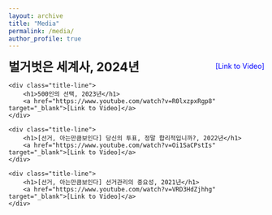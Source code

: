 ```yaml
---
layout: archive
title: "Media"
permalink: /media/
author_profile: true
---
```



<html lang="en">
<head>
    <meta charset="UTF-8">
    <meta name="viewport" content="width=device-width, initial-scale=1.0">
    <title>Redirect to YouTube Video</title>
    <style>
        .title-line {
            display: flex;
            align-items: center; /* Center items vertically */
            justify-content: space-between; /* Space between the title and the link */
            margin-bottom: 10px; /* Add some space below each title line */
        }
        .title-line h1 {
            margin: 0; /* Remove default margin of h1 */
            font-size: 24px; /* Adjust font size as needed */
        }
        .title-line a {
            margin-left: 20px; /* Space between the title and the link */
            text-decoration: none; /* Optional: removes underline from links */
            color: blue; /* Optional: color of the link */
        }
    </style>
</head>
<body>
    <div class="title-line">
        <h1>벌거벗은 세계사, 2024년</h1>
        <a href="https://www.youtube.com/watch?v=GRUchi72B9s" target="_blank">[Link to Video]</a>
    </div>

    <div class="title-line">
        <h1>500인의 선택, 2023년</h1>
        <a href="https://www.youtube.com/watch?v=R0lxzpxRgp8" target="_blank">[Link to Video]</a>
    </div>

    <div class="title-line">
        <h1>[선거, 아는만큼보인다] 당신의 투표, 정말 합리적입니까?, 2022년</h1>
        <a href="https://www.youtube.com/watch?v=Oi1SaCPstIs" target="_blank">[Link to Video]</a>
    </div>

    <div class="title-line">
        <h1>[선거, 아는만큼보인다] 선거관리의 중요성, 2021년</h1>
        <a href="https://www.youtube.com/watch?v=VRD3HdZjhhg" target="_blank">[Link to Video]</a>
    </div>
</body>
</html>